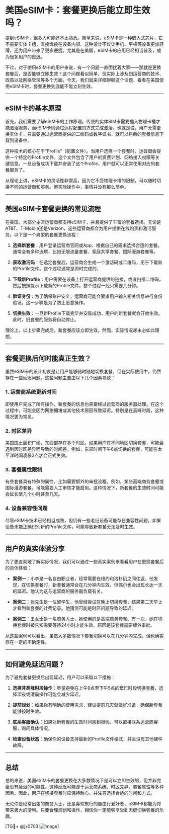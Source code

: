 # 美国eSIM卡：套餐更换后能立即生效吗？

提到eSIM卡，很多人可能还不太熟悉。简单来说，eSIM卡是一种嵌入式芯片，它不需要实体卡槽，直接焊接在设备内部。这种设计不仅让手机、平板等设备更加轻薄，还为用户带来了更多便捷。尤其是在美国，eSIM卡的应用已经相当普及，成为很多用户的首选。

不过，对于使用eSIM卡的用户来说，有一个问题一直困扰着大家——那就是更换套餐后，是否能够立即生效？这个问题看似简单，但实际上涉及到运营商的技术、政策以及网络管理等多个方面。今天，我们就来详细聊聊这个话题，看看在美国使用eSIM卡时，套餐更换到底能不能立刻生效。

---

## eSIM卡的基本原理

首先，我们需要了解eSIM卡的工作原理。传统的实体SIM卡需要插入物理卡槽才能激活服务，而eSIM卡则通过远程配置的方式完成激活。也就是说，用户无需更换实体卡，只需要通过运营商提供的二维码或数字证书，就可以将新的套餐信息下载到设备中。

这种技术的核心在于“Profile”（配置文件）。当用户选择一个套餐时，运营商会提供一个特定的Profile文件，这个文件包含了用户的资费计划、网络接入权限等关键信息。一旦设备成功下载并安装了这个Profile，用户就可以正常使用对应的套餐服务了。

从理论上讲，eSIM卡的灵活性非常高，因为它不受物理卡槽的限制，可以随时切换不同的运营商和服务。但实际操作中，事情并没有那么简单。

---

## 美国eSIM卡套餐更换的常见流程

在美国，大部分主流运营商都支持eSIM卡，并且提供了丰富的套餐选择。无论是AT&T、T-Mobile还是Verizon，这些运营商都会为用户提供在线购买和激活服务。以下是一个典型的套餐更换流程：

1. **选择新套餐**：用户登录运营商官网或App，根据自己的需求选择合适的套餐。通常会有多种选项，比如无限流量套餐、家庭共享套餐、国际漫游套餐等。

2. **获取激活码**：在选定套餐后，运营商会生成一个激活码或二维码，用于下载新的Profile文件。这个过程通常是即时完成的。

3. **下载新Profile**：用户需要在设备上打开运营商提供的链接，或者扫描二维码，然后按照提示下载新的Profile文件。整个过程一般只需要几分钟。

4. **验证身份**：为了确保账户安全，运营商可能会要求用户输入相关信息进行身份验证。这一步骤是为了防止恶意操作。

5. **切换生效**：一旦新Profile下载完毕并安装成功，用户的新套餐就会开始生效。此时，旧套餐的服务将自动停止。

理论上，以上步骤完成后，新套餐应该立即生效。然而，实际情况却未必如此理想。

---

## 套餐更换后何时能真正生效？

虽然eSIM卡的设计初衷是让用户能够随时随地切换套餐，但在实际使用中，仍然存在一些延迟问题。这些问题主要由以下几个因素导致：

### 1. **运营商系统更新时间**
即使用户完成了所有操作，新套餐的信息也需要经过运营商的服务器处理。在这个过程中，可能会因为网络拥堵或其他技术原因导致延迟。特别是在高峰时段，这种情况更为常见。

### 2. **时区差异**
美国国土面积广阔，东西部存在多个时区。如果用户在不同地区切换套餐，可能会遇到因时区差异而导致的时间差。例如，东部时间下午6点切换的套餐，可能在太平洋时间凌晨3点才会正式生效。

### 3. **套餐属性限制**
有些套餐具有特殊的属性，比如需要额外的审批流程。例如，某些高端商务套餐或国际漫游套餐，可能需要人工审核才能启用。这种情况下，新套餐的生效时间可能会延长至几个小时甚至几天。

### 4. **设备兼容性问题**
尽管eSIM卡技术已经相当成熟，但仍有一些老旧设备可能存在兼容性问题。如果设备未能正确识别新的Profile文件，可能导致新套餐无法及时生效。

---

## 用户的真实体验分享

为了更直观地了解实际情况，我们可以通过一些真实案例来看看用户在更换套餐后的具体体验：

- **案例一**：小李是一名自由职业者，经常需要在纽约和洛杉矶之间往返。他发现，在切换套餐时，新套餐通常会在几分钟内生效，但偶尔也会出现长达一天的延迟。他认为这与运营商的服务器负载有关。

- **案例二**：张先生是一位留学生，他曾经尝试在晚上切换套餐，结果第二天早上才看到新套餐的计费记录。他猜测可能是时区问题导致的延迟。

- **案例三**：王女士是一名商务人士，她使用的是高端商务套餐。有一次，她在切换套餐时被告知需要等待24小时才能生效，原因是该套餐需要额外审批。

从这些案例可以看出，虽然大多数情况下套餐切换可以在几分钟内完成，但也确实存在一定的不确定性。

---

## 如何避免延迟问题？

为了避免套餐更换后出现延迟，用户可以采取以下措施：

1. **选择非高峰时段操作**：尽量避免在上午9点至下午5点的繁忙时段切换套餐，选择深夜或清晨操作可能会减少延迟。

2. **提前规划**：如果你有明确的使用需求，建议提前几天就做好准备，确保新套餐能够按时生效。

3. **联系客服确认**：如果对新套餐的生效时间感到担忧，可以直接联系运营商客服，询问具体情况。

4. **检查设备状态**：确保你的设备支持最新的Profile文件格式，并且没有其他硬件故障。

---

## 总结

总的来说，美国eSIM卡的套餐更换在大多数情况下是可以立即生效的，但并非完全没有延迟的可能性。这种延迟可能源于运营商系统、时区差异、套餐属性等多种因素。因此，用户在切换套餐时应保持耐心，并注意选择合适的时间和方式。

无论你是经常出差的商务人士，还是喜欢旅行的自由行爱好者，eSIM卡都能为你带来极大的便利。只要合理规划和操作，相信你一定能够享受到无缝切换套餐的乐趣。

[TG💪+ @jx0703 ![Image](https://github.com/user-attachments/assets/dbca1d08-cadb-493c-b0ec-ad6f7a83f270)]